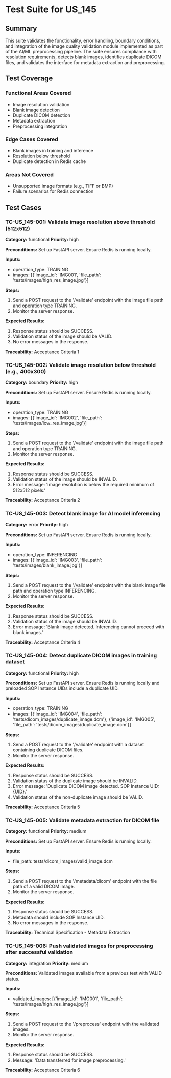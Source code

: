 # Test Suite for US_145

## Summary
This suite validates the functionality, error handling, boundary conditions, and integration of the image quality validation module implemented as part of the AI/ML preprocessing pipeline. The suite ensures compliance with resolution requirements, detects blank images, identifies duplicate DICOM files, and validates the interface for metadata extraction and preprocessing.

## Test Coverage
### Functional Areas Covered
- Image resolution validation
- Blank image detection
- Duplicate DICOM detection
- Metadata extraction
- Preprocessing integration

### Edge Cases Covered
- Blank images in training and inference
- Resolution below threshold
- Duplicate detection in Redis cache

### Areas Not Covered
- Unsupported image formats (e.g., TIFF or BMP)
- Failure scenarios for Redis connection

## Test Cases

### TC-US_145-001: Validate image resolution above threshold (512x512)

**Category:** functional
**Priority:** high

**Preconditions:**
Set up FastAPI server. Ensure Redis is running locally.

**Inputs:**
- operation_type: TRAINING
- images: [{'image_id': 'IMG001', 'file_path': 'tests/images/high_res_image.jpg'}]

**Steps:**
1. Send a POST request to the '/validate' endpoint with the image file path and operation type TRAINING.
2. Monitor the server response.

**Expected Results:**
1. Response status should be SUCCESS.
2. Validation status of the image should be VALID.
3. No error messages in the response.

**Traceability:** Acceptance Criteria 1

### TC-US_145-002: Validate image resolution below threshold (e.g., 400x300)

**Category:** boundary
**Priority:** high

**Preconditions:**
Set up FastAPI server. Ensure Redis is running locally.

**Inputs:**
- operation_type: TRAINING
- images: [{'image_id': 'IMG002', 'file_path': 'tests/images/low_res_image.jpg'}]

**Steps:**
1. Send a POST request to the '/validate' endpoint with the image file path and operation type TRAINING.
2. Monitor the server response.

**Expected Results:**
1. Response status should be SUCCESS.
2. Validation status of the image should be INVALID.
3. Error message: 'Image resolution is below the required minimum of 512x512 pixels.'

**Traceability:** Acceptance Criteria 2

### TC-US_145-003: Detect blank image for AI model inferencing

**Category:** error
**Priority:** high

**Preconditions:**
Set up FastAPI server. Ensure Redis is running locally.

**Inputs:**
- operation_type: INFERENCING
- images: [{'image_id': 'IMG003', 'file_path': 'tests/images/blank_image.jpg'}]

**Steps:**
1. Send a POST request to the '/validate' endpoint with the blank image file path and operation type INFERENCING.
2. Monitor the server response.

**Expected Results:**
1. Response status should be SUCCESS.
2. Validation status of the image should be INVALID.
3. Error message: 'Blank image detected. Inferencing cannot proceed with blank images.'

**Traceability:** Acceptance Criteria 4

### TC-US_145-004: Detect duplicate DICOM images in training dataset

**Category:** functional
**Priority:** high

**Preconditions:**
Set up FastAPI server. Ensure Redis is running locally and preloaded SOP Instance UIDs include a duplicate UID.

**Inputs:**
- operation_type: TRAINING
- images: [{'image_id': 'IMG004', 'file_path': 'tests/dicom_images/duplicate_image.dcm'}, {'image_id': 'IMG005', 'file_path': 'tests/dicom_images/duplicate_image.dcm'}]

**Steps:**
1. Send a POST request to the '/validate' endpoint with a dataset containing duplicate DICOM files.
2. Monitor the server response.

**Expected Results:**
1. Response status should be SUCCESS.
2. Validation status of the duplicate image should be INVALID.
3. Error message: 'Duplicate DICOM image detected. SOP Instance UID: {UID}.'
4. Validation status of the non-duplicate image should be VALID.

**Traceability:** Acceptance Criteria 5

### TC-US_145-005: Validate metadata extraction for DICOM file

**Category:** functional
**Priority:** medium

**Preconditions:**
Set up FastAPI server. Ensure Redis is running locally.

**Inputs:**
- file_path: tests/dicom_images/valid_image.dcm

**Steps:**
1. Send a POST request to the '/metadata/dicom' endpoint with the file path of a valid DICOM image.
2. Monitor the server response.

**Expected Results:**
1. Response status should be SUCCESS.
2. Metadata should include SOP Instance UID.
3. No error messages in the response.

**Traceability:** Technical Specification - Metadata Extraction

### TC-US_145-006: Push validated images for preprocessing after successful validation

**Category:** integration
**Priority:** medium

**Preconditions:**
Validated images available from a previous test with VALID status.

**Inputs:**
- validated_images: [{'image_id': 'IMG001', 'file_path': 'tests/images/high_res_image.jpg'}]

**Steps:**
1. Send a POST request to the '/preprocess' endpoint with the validated images.
2. Monitor the server response.

**Expected Results:**
1. Response status should be SUCCESS.
2. Message: 'Data transferred for image preprocessing.'

**Traceability:** Acceptance Criteria 6
